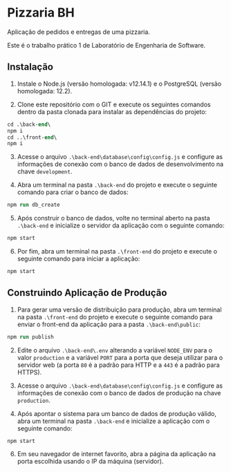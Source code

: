 # Pizzaria BH

Aplicação de pedidos e entregas de uma pizzaria.

Este é o trabalho prático 1 de Laboratório de Engenharia de Software.

## Instalação

1) Instale o Node.js (versão homologada: v12.14.1) e o PostgreSQL (versão homologada: 12.2).

2) Clone este repositório com o GIT e execute os seguintes comandos dentro da pasta clonada para instalar as dependências do projeto:

```ps
cd .\back-end\
npm i
cd ..\front-end\
npm i
```

3) Acesse o arquivo `.\back-end\database\config\config.js` e configure as informações de conexão com o banco de dados de desenvolvimento na chave `development`.

4) Abra um terminal na pasta `.\back-end` do projeto e execute o seguinte comando para criar o banco de dados:

```ps
npm run db_create
```

5) Após construir o banco de dados, volte no terminal aberto na pasta `.\back-end` e inicialize o servidor da aplicação com o seguinte comando:

```ps
npm start
```

6) Por fim, abra um terminal na pasta `.\front-end` do projeto e execute o seguinte comando para iniciar a aplicação:

```ps
npm start
```

## Construindo Aplicação de Produção

1) Para gerar uma versão de distribuição para produção, abra um terminal na pasta `.\front-end` do projeto e execute o seguinte comando para enviar o front-end da aplicação para a pasta `.\back-end\public`:

```ps
npm run publish
```

2) Edite o arquivo `.\back-end\.env` alterando a variável `NODE_ENV` para o valor `production` e a variável `PORT` para a porta que deseja utilizar para o servidor web (a porta `80` é a padrão para HTTP e a `443` é a padrão para HTTPS).

3) Acesse o arquivo `.\back-end\database\config\config.js` e configure as informações de conexão com o banco de dados de produção na chave `production`.

5) Após apontar o sistema para um banco de dados de produção válido, abra um terminal na pasta `.\back-end` e inicialize a aplicação com o seguinte comando:

```ps
npm start
```

6) Em seu navegador de internet favorito, abra a página da aplicação na porta escolhida usando o IP da máquina (servidor).
